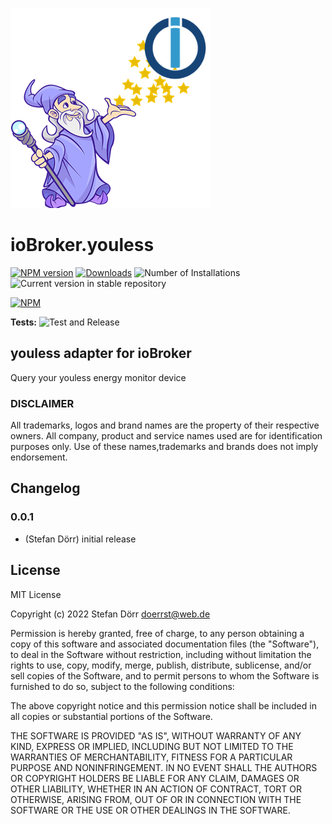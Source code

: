 ![Logo](admin/youless.png)

# ioBroker.youless

[![NPM version](https://img.shields.io/npm/v/iobroker.youless.svg)](https://www.npmjs.com/package/iobroker.youless)
[![Downloads](https://img.shields.io/npm/dm/iobroker.youless.svg)](https://www.npmjs.com/package/iobroker.youless)
![Number of Installations](https://iobroker.live/badges/youless-installed.svg)
![Current version in stable repository](https://iobroker.live/badges/youless-stable.svg)

[![NPM](https://nodei.co/npm/iobroker.youless.png?downloads=true)](https://nodei.co/npm/iobroker.youless/)

**Tests:** ![Test and Release](https://github.com/DoerrSt/ioBroker.youless/workflows/Test%20and%20Release/badge.svg)

## youless adapter for ioBroker

Query your youless energy monitor device

### DISCLAIMER

All trademarks, logos and brand names are the property of their respective owners. All company, product and service names used are for identification purposes only. Use of these names,trademarks and brands does not imply endorsement.

## Changelog

### 0.0.1

-   (Stefan Dörr) initial release

## License

MIT License

Copyright (c) 2022 Stefan Dörr <doerrst@web.de>

Permission is hereby granted, free of charge, to any person obtaining a copy
of this software and associated documentation files (the "Software"), to deal
in the Software without restriction, including without limitation the rights
to use, copy, modify, merge, publish, distribute, sublicense, and/or sell
copies of the Software, and to permit persons to whom the Software is
furnished to do so, subject to the following conditions:

The above copyright notice and this permission notice shall be included in all
copies or substantial portions of the Software.

THE SOFTWARE IS PROVIDED "AS IS", WITHOUT WARRANTY OF ANY KIND, EXPRESS OR
IMPLIED, INCLUDING BUT NOT LIMITED TO THE WARRANTIES OF MERCHANTABILITY,
FITNESS FOR A PARTICULAR PURPOSE AND NONINFRINGEMENT. IN NO EVENT SHALL THE
AUTHORS OR COPYRIGHT HOLDERS BE LIABLE FOR ANY CLAIM, DAMAGES OR OTHER
LIABILITY, WHETHER IN AN ACTION OF CONTRACT, TORT OR OTHERWISE, ARISING FROM,
OUT OF OR IN CONNECTION WITH THE SOFTWARE OR THE USE OR OTHER DEALINGS IN THE
SOFTWARE.
